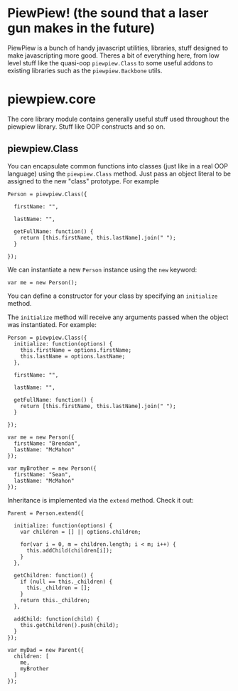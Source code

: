 PiewPiew! (the sound that a laser gun makes in the future)
==========================================================

PiewPiew is a bunch of handy javascript utilities, libraries, stuff designed to
make javascripting more good. Theres a bit of everything here, from low level
stuff like the quasi-oop <code>piewpiew.Class</code> to some useful addons to
existing libraries such as the <code>piewpiew.Backbone</code> utils. 

piewpiew.core
=============

The core library module contains generally useful stuff used throughout the
piewpiew library. Stuff like OOP constructs and so on.

piewpiew.Class
--------------

You can encapsulate common functions into classes (just like in a real OOP
language) using the <code>piewpiew.Class</code> method. Just pass an object 
literal to be assigned to the new "class" prototype. For example

    Person = piewpiew.Class({
      
      firstName: "",
      
      lastName: "",
      
      getFullName: function() {
        return [this.firstName, this.lastName].join(" "); 
      }

    });

We can instantiate a new <code>Person</code> instance using the <code>new</code> 
keyword:

    var me = new Person();

You can define a constructor for your class by specifying an 
<code>initialize</code> method.

The <code>initialize</code> method will receive any arguments passed when the 
object was instantiated. For example:

    Person = piewpiew.Class({
      initialize: function(options) {
        this.firstName = options.firstName;
        this.lastName = options.lastName;
      },
      
      firstName: "",
      
      lastName: "",
      
      getFullName: function() {
        return [this.firstName, this.lastName].join(" "); 
      }

    });

    var me = new Person({
      firstName: "Brendan",
      lastName: "McMahon"
    });

    var myBrother = new Person({
      firstName: "Sean",
      lastName: "McMahon"
    });

Inheritance is implemented via the <code>extend</code> method. Check it out:

    Parent = Person.extend({

      initialize: function(options) {
        var children = [] || options.children;

        for(var i = 0, m = children.length; i < m; i++) {
          this.addChild(children[i]);
        }
      },

      getChildren: function() {
        if (null == this._children) {
          this._children = [];
        }
        return this._children;
      },

      addChild: function(child) {
        this.getChildren().push(child);  
      }    
    });

    var myDad = new Parent({
      children: [
        me,
        myBrother
      ]
    });